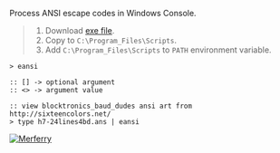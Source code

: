 Process ANSI escape codes in Windows Console.
> 1. Download [exe file](https://github.com/winp/extra-ansi/releases/download/1.0.0/eansi.exe).
> 2. Copy to `C:\Program_Files\Scripts`.
> 3. Add `C:\Program_Files\Scripts` to `PATH` environment variable.


```batch
> eansi

:: [] -> optional argument
:: <> -> argument value
```

```batch
:: view blocktronics_baud_dudes ansi art from http://sixteencolors.net/
> type h7-24lines4bd.ans | eansi
```


[![Merferry](https://i.imgur.com/ipb6sGd.jpg)](https://merferry.github.io)
